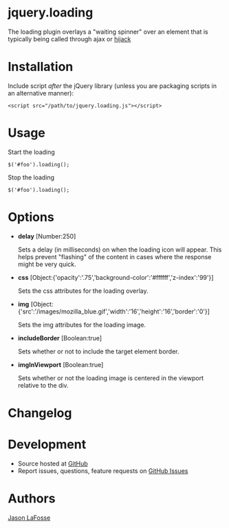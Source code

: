 jquery.loading
=============
The loading plugin overlays a "waiting spinner" over an element that is typically being called through ajax or [hijack](https://github.com/jlafosse/jquery-hijack)

Installation
============
Include script *after* the jQuery library (unless you are packaging scripts in an alternative manner):

    <script src="/path/to/jquery.loading.js"></script>

Usage
=====
Start the loading

    $('#foo').loading();
    
Stop the loading

    $('#foo').loading();
    
Options
=======

- **delay** [Number:250]

    Sets a delay (in milliseconds) on when the loading icon will appear. This helps prevent "flashing" of the content in cases where the response might be very quick.

- **css** [Object:{'opacity':'.75','background-color':'#ffffff','z-index':'99'}]

    Sets the css attributes for the loading overlay.

- **img** [Object:{'src':'/images/mozilla_blue.gif','width':'16','height':'16','border':'0'}]

    Sets the img attributes for the loading image.

- **includeBorder** [Boolean:true]

    Sets whether or not to include the target element border.

- **imgInViewport** [Boolean:true]

    Sets whether or not the loading image is centered in the viewport relative to the div.

Changelog
=========

Development
===========
- Source hosted at [GitHub](https://github.com/jlafosse/jquery-loading)
- Report issues, questions, feature requests on [GitHub Issues](https://github.com/jlafosse/jquery-loading/issues)

Authors
=======
[Jason LaFosse](https://github.com/jlafosse)
